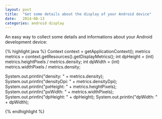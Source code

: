 ```yaml
---
layout: post
title:  "Get some details about the display of your Android device"
date:   2014-08-13
categories: android display
---
```


An easy way to collect some details and informations about your Android development
device:

{% highlight java %}
Context context = getApplicationContext();
metrics metrics = context.getResources().getDisplayMetrics();
int dpHeight    = (int) metrics.heightPixels / metrics.density;
int dpWidth     = (int) metrics.widthPixels / metrics.density;

System.out.println("density: " + metrics.density);
System.out.println("densityDpi: " + metrics.densityDpi);
System.out.println("pxHeight: " + metrics.heightPixels);
System.out.println("pxWidth: " + metrics.widthPixels);
System.out.println("dpHeight: " + dpHeight);
System.out.println("dpWidth: " + dpWidth);

{% endhighlight %}